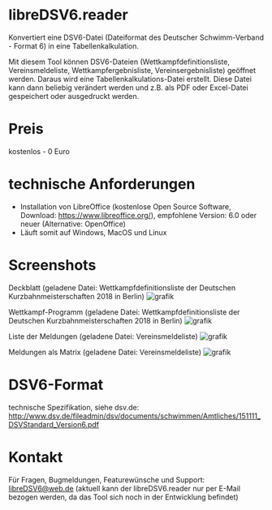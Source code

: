 # libreDSV6.reader
Konvertiert eine DSV6-Datei (Dateiformat des Deutscher Schwimm-Verband - Format 6) in eine Tabellenkalkulation.

Mit diesem Tool können DSV6-Dateien (Wettkampfdefinitionsliste, Vereinsmeldeliste, Wettkampfergebnisliste, Vereinsergebnisliste) geöffnet werden. Daraus wird eine Tabellenkalkulations-Datei erstellt. Diese Datei kann dann beliebig verändert werden und z.B. als PDF oder Excel-Datei gespeichert oder ausgedruckt werden.

# Preis
kostenlos - 0 Euro

# technische Anforderungen
* Installation von LibreOffice (kostenlose Open Source Software, Download: https://www.libreoffice.org/), empfohlene Version: 6.0 oder neuer (Alternative: OpenOffice)
* Läuft somit auf Windows, MacOS und Linux

# Screenshots
Deckblatt (geladene Datei: Wettkampfdefinitionsliste der Deutschen Kurzbahnmeisterschaften 2018 in Berlin)
![grafik](https://user-images.githubusercontent.com/46203833/50496888-9e7b4780-0a33-11e9-92b6-598ab5e1b3dd.png)

Wettkampf-Programm (geladene Datei: Wettkampfdefinitionsliste der Deutschen Kurzbahnmeisterschaften 2018 in Berlin)
![grafik](https://user-images.githubusercontent.com/46203833/50496910-bf439d00-0a33-11e9-83e5-fddc878db557.png)

Liste der Meldungen (geladene Datei: Vereinsmeldeliste)
![grafik](https://user-images.githubusercontent.com/46203833/50496972-25302480-0a34-11e9-8d1e-689414f29762.png)

Meldungen als Matrix (geladene Datei: Vereinsmeldeliste)
![grafik](https://user-images.githubusercontent.com/46203833/50497017-82c47100-0a34-11e9-8768-cb0822de5ebc.png)

# DSV6-Format
technische Spezifikation, siehe dsv.de: http://www.dsv.de/fileadmin/dsv/documents/schwimmen/Amtliches/151111_DSVStandard_Version6.pdf

# Kontakt
Für Fragen, Bugmeldungen, Featurewünsche und Support: libreDSV6@web.de (aktuell kann der libreDSV6.reader nur per E-Mail bezogen werden, da das Tool sich noch in der Entwicklung befindet)
